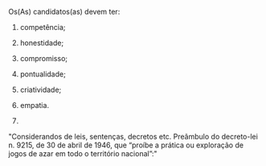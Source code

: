 Os(As) candidatos(as) devem ter:

1. competência;

2. honestidade;

3. compromisso;

4. pontualidade;

5. criatividade;

6. empatia.
7. 
"Considerandos de leis, sentenças, decretos etc.
Preâmbulo do decreto-lei n. 9215, de 30 de abril de 1946, que “proíbe a prática ou exploração de jogos de azar em todo o território nacional”:"

